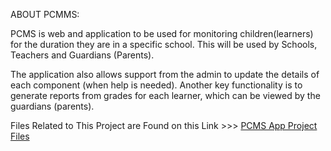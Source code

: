 ABOUT PCMMS:

PCMS is web and application to be used for monitoring children(learners) for the duration they are in a specific school.  This will be used by Schools, Teachers and Guardians (Parents).

The application also allows support from the admin to update the details of each component (when help is
needed). Another key functionality is to generate reports from grades for each learner, which can be viewed by the guardians (parents).



Files Related to This Project are Found on this Link >>>
<a href="https://drive.google.com/open?id=1cc2evs8YUdHjdJGztIFUFpq8zYYuKX0-">PCMS App Project Files</a>
